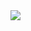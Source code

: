 <img src="https://img.shields.io/badge/lens-3D90CE.svg?style=for-the-badge&logo=Lens&logoColor=white">